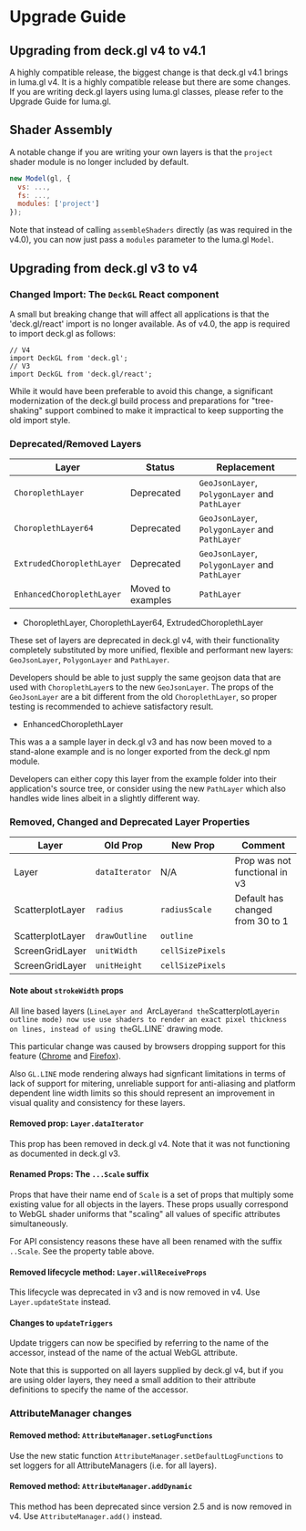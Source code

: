 # Upgrade Guide

## Upgrading from deck.gl v4 to v4.1

A highly compatible release, the biggest change is that deck.gl v4.1 brings in luma.gl v4. It is a highly compatible release but there are some changes. If you are writing deck.gl layers using luma.gl classes, please refer to the Upgrade Guide for luma.gl.

## Shader Assembly

A notable change if you are writing your own layers is that the `project` shader module is no longer included by default.
```js
new Model(gl, {
  vs: ...,
  fs: ...,
  modules: ['project']
});
```
Note that instead of calling `assembleShaders` directly (as was required in the v4.0), you can now just pass a `modules` parameter to the luma.gl `Model`.


## Upgrading from deck.gl v3 to v4

### Changed Import: The `DeckGL` React component

A small but breaking change that will affect all applications is that the
'deck.gl/react' import is no longer available. As of v4.0, the app is required
to import deck.gl as follows:
```
// V4
import DeckGL from 'deck.gl';
// V3
import DeckGL from 'deck.gl/react';
```
While it would have been preferable to avoid this change, a significant
modernization of the deck.gl build process and preparations for "tree-shaking"
support combined to make it impractical to keep supporting the old import style.


### Deprecated/Removed Layers

| Layer              | Status       | Replacement         |
| ---                | ---          | ---                 |
| `ChoroplethLayer`  | Deprecated | `GeoJsonLayer`, `PolygonLayer` and `PathLayer`    |
| `ChoroplethLayer64` | Deprecated | `GeoJsonLayer`, `PolygonLayer` and `PathLayer`    |
| `ExtrudedChoroplethLayer` | Deprecated | `GeoJsonLayer`, `PolygonLayer` and `PathLayer`    |
| `EnhancedChoroplethLayer`  | Moved to examples  | `PathLayer`    |

* ChoroplethLayer, ChoroplethLayer64, ExtrudedChoroplethLayer

These set of layers are deprecated in deck.gl v4, with their functionality
completely substituted by more unified, flexible and performant new layers:
 `GeoJsonLayer`, `PolygonLayer` and `PathLayer`.

Developers should be able to just supply the same geojson data that are used with
`ChoroplethLayer`s to the new `GeoJsonLayer`. The props of the `GeoJsonLayer` are
a bit different from the old `ChoroplethLayer`, so proper testing is recommended
to achieve satisfactory result.

* EnhancedChoroplethLayer

This was a a sample layer in deck.gl v3 and has now been moved to a
stand-alone example and is no longer exported from the deck.gl npm module.

Developers can either copy this layer from the example folder into their
application's source tree, or consider using the new `PathLayer` which also
handles wide lines albeit in a slightly different way.


### Removed, Changed and Deprecated Layer Properties

| Layer            | Old Prop       | New Prop         | Comment |
| ---              | ---            | ---              | ---     |
| Layer            | `dataIterator` | N/A              | Prop was not functional in v3    |
| ScatterplotLayer | `radius`       | `radiusScale`    | Default has changed from 30 to 1 |
| ScatterplotLayer | `drawOutline`  | `outline`        | |
| ScreenGridLayer  | `unitWidth`    | `cellSizePixels` | |
| ScreenGridLayer  | `unitHeight`   | `cellSizePixels` | | |


#### Note about `strokeWidth` props

All line based layers (`LineLayer and `ArcLayer` and the `ScatterplotLayer`
in outline mode) now use use shaders to render an exact pixel thickness
on lines, instead of using the `GL.LINE` drawing mode.

This particular change was caused by browsers dropping support for this feature
([Chrome](https://bugs.chromium.org/p/chromium/issues/detail?id=60124)
and [Firefox](https://bugzilla.mozilla.org/show_bug.cgi?id=634506)).

Also `GL.LINE` mode rendering always had signficant limitations in terms of
lack of support for mitering, unreliable support for anti-aliasing and
platform dependent line width limits so this should represent an improvement
in visual quality and consistency for these layers.

#### Removed prop: `Layer.dataIterator`

This prop has been removed in deck.gl v4. Note that it was not functioning
as documented in deck.gl v3.

#### Renamed Props: The `...Scale` suffix

Props that have their name end of `Scale` is a set of props that
multiply some existing value for all objects in the layers.
These props usually correspond to WebGL shader uniforms that "scaling" all
values of specific attributes simultaneously.

For API consistency reasons these have all been renamed with the suffix `..Scale`.
See the property table above.

#### Removed lifecycle method: `Layer.willReceiveProps`

This lifecycle was deprecated in v3 and is now removed in v4.
Use `Layer.updateState` instead.

#### Changes to `updateTriggers`

Update triggers can now be specified by referring to the name of the accessor,
instead of the name of the actual WebGL attribute.

Note that this is supported on all layers supplied by deck.gl v4, but if you
are using older layers, they need a small addition to their attribute
definitions to specify the name of the accessor.

### AttributeManager changes

#### Removed method: `AttributeManager.setLogFunctions`

Use the new static function `AttributeManager.setDefaultLogFunctions` to set
loggers for all AttributeManagers (i.e. for all layers).

#### Removed method: `AttributeManager.addDynamic`

This method has been deprecated since version 2.5 and is now removed in v4.
Use `AttributeManager.add()` instead.